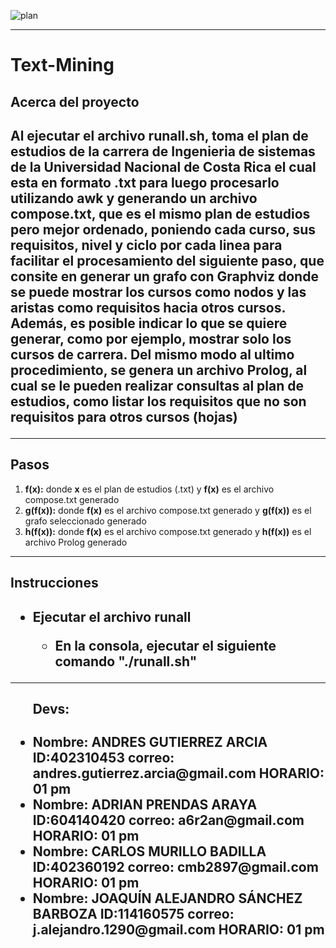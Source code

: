 ![plan](https://user-images.githubusercontent.com/16330583/44313725-a9a9d100-a3ca-11e8-82e8-9a5b2289e323.png)

<hr>

<h1>Text-Mining</h1>

<h2>Acerca del proyecto<h2>
  <p>Al ejecutar el archivo runall.sh, toma el plan de estudios de la carrera de Ingenieria de sistemas de la Universidad Nacional de Costa Rica el cual esta en formato .txt para luego procesarlo utilizando awk y generando un archivo compose.txt, que es el mismo plan de estudios pero mejor ordenado, poniendo cada curso, sus requisitos, nivel y ciclo por cada linea para facilitar el procesamiento del siguiente paso, que consite en generar un grafo con Graphviz donde se puede mostrar los cursos como nodos y las aristas como requisitos hacia otros cursos. Además, es posible indicar lo que se quiere generar, como por ejemplo, mostrar solo los cursos de carrera. Del mismo modo al ultimo procedimiento, se genera un archivo Prolog, al cual se le pueden realizar consultas al plan de estudios, como listar los requisitos que no son requisitos para otros cursos (hojas)</p>

<hr>

<h2>Pasos</h2>
<ol>
  <li> <b>f(x):</b> donde <b>x</b> es el plan de estudios (.txt) y <b>f(x)</b> es el archivo compose.txt generado</li>
  <li> <b>g(f(x)):</b> donde <b>f(x)</b> es el archivo compose.txt generado y <b>g(f(x))</b> es el grafo seleccionado generado</li>
  <li> <b>h(f(x)):</b> donde <b>f(x)</b> es el archivo compose.txt generado y <b>h(f(x))</b> es el archivo Prolog generado</li>
</ol>

<hr>

<h2>Instrucciones<h2>
  <ul>
    <li> Ejecutar el archivo <b> runall</b> </li>
      <ul>
        <li> En la consola, ejecutar el siguiente comando "./runall.sh" </li>
      </ul>
  </ul>
  
<hr>

<ul>
  <h4><span>Devs:</span></h4>
  <li> <b>Nombre:</b> ANDRES GUTIERREZ ARCIA ID:402310453 <b>correo:</b> andres.gutierrez.arcia@gmail.com <b>HORARIO:</b> 01 pm <l/i> 
  <li> <b>Nombre:</b> ADRIAN PRENDAS ARAYA ID:604140420 <b>correo:</b> a6r2an@gmail.com <b>HORARIO:</b> 01 pm </li> 
  <li> <b>Nombre:</b> CARLOS MURILLO BADILLA ID:402360192 <b>correo:</b> cmb2897@gmail.com <b>HORARIO:</b> 01 pm </li> 
  <li> <b>Nombre:</b> JOAQUÍN ALEJANDRO SÁNCHEZ BARBOZA ID:114160575 <b>correo:</b> j.alejandro.1290@gmail.com <b>HORARIO:</b> 01 pm </li> 
</ul>
